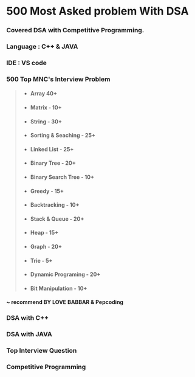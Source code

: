 # 500 Most Asked problem With DSA

### Covered DSA with Competitive Programming.

### Language : C++ & JAVA
### IDE : VS code

### 500 Top MNC's Interview Problem 
> * ####  Array 40+
> * ####  Matrix - 10+
> * ####  String - 30+
> * ####  Sorting & Seaching - 25+
> * ####  Linked List - 25+
> * ####  Binary Tree - 20+
> * ####  Binary Search Tree - 10+
> * ####  Greedy - 15+
> * ####  Backtracking - 10+
> * ####  Stack & Queue - 20+
> * ####  Heap  - 15+
> * ####  Graph - 20+
> * ####  Trie - 5+
> * ####  Dynamic Programing - 20+
> * ####  Bit Manipulation - 10+

####  ~ recommend BY LOVE BABBAR & Pepcoding

### DSA with C++
### DSA with JAVA
### Top Interview Question 
### Competitive Programming 
